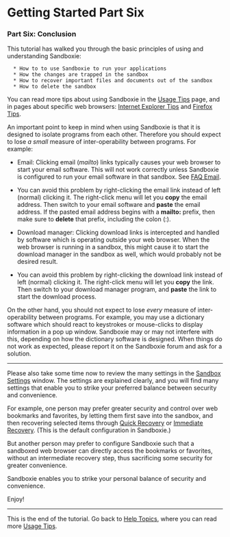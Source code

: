 # Getting Started Part Six

### Part Six: Conclusion

This tutorial has walked you through the basic principles of using and understanding Sandboxie:
```
  * How to to use Sandboxie to run your applications
  * How the changes are trapped in the sandbox
  * How to recover important files and documents out of the sandbox
  * How to delete the sandbox
```

You can read more tips about using Sandboxie in the [Usage Tips](UsageTips.md) page, and in pages about specific web browsers: [Internet Explorer Tips](InternetExplorerTips.md) and [Firefox Tips](FirefoxTips.md).

An important point to keep in mind when using Sandboxie is that it is designed to isolate programs from each other. Therefore you should expect to lose _a small_ measure of inter-operability between programs. For example:

*   Email: Clicking email (_mailto_) links typically causes your web browser to start your email software. This will not work correctly unless Sandboxie is configured to run your email software in that sandbox. See [FAQ Email](FAQEmail.md).



*   You can avoid this problem by right-clicking the email link instead of left (normal) clicking it. The right-click menu will let you **copy** the email address. Then switch to your email software and **paste** the email address. If the pasted email address begins with a **mailto:** prefix, then make sure to **delete** that prefix, including the colon (:).



*   Download manager: Clicking download links is intercepted and handled by software which is operating outside your web browser. When the web browser is running in a sandbox, this might cause it to start the download manager in the sandbox as well, which would probably not be desired result.



*   You can avoid this problem by right-clicking the download link instead of left (normal) clicking it. The right-click menu will let you **copy** the link. Then switch to your download manager program, and **paste** the link to start the download process.



On the other hand, you should not expect to lose _every_ measure of inter-operability between programs. For example, you may use a dictionary software which should react to keystrokes or mouse-clicks to display information in a pop up window. Sandboxie may or may not interfere with this, depending on how the dictionary software is designed. When things do not work as expected, please report it on the Sandboxie forum and ask for a solution.

* * *

Please also take some time now to review the many settings in the [Sandbox Settings](SandboxSettings.md) window. The settings are explained clearly, and you will find many settings that enable you to strike your preferred balance between security and convenience.

For example, one person may prefer greater security and control over web bookmarks and favorites, by letting them first save into the sandbox, and then recovering selected items through [Quick Recovery](QuickRecovery.md) or [Immediate Recovery](ImmediateRecovery.md). (This is the default configuration in Sandboxie.)

But another person may prefer to configure Sandboxie such that a sandboxed web browser can directly access the bookmarks or favorites, without an intermediate recovery step, thus sacrificing some security for greater convenience.

Sandboxie enables you to strike your personal balance of security and convenience.

Enjoy!

* * *

This is the end of the tutorial. Go back to [Help Topics](HelpTopics.md), where you can read more [Usage Tips](UsageTips.md).
